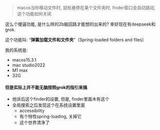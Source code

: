 > macos当你移动文件时, 鼠标悬停在某个文件夹时, finder窗口会自动跳动, 这个功能如何关闭

这么个傻逼功能, 是什么样的2b脑回路才能想的出来的? 幸好现在有deepseek和grok.

这个功能叫: “**弹簧加载文件和文件夹**”（Spring-loaded folders and files）

我的系统是: 

* macos15.3.1 
* mac studio2022
* M1 max
* 32G

#### 但是实际上并不能无脑按照grok的指引来搞

* 他诉后这个finder的设置, 但是, finder里面木有这个
* 全局搜索之后发现这个在系统设置里面
  * accessibility
  * 有个特性spring-loading, 关掉它
  * 这个世界清净了
